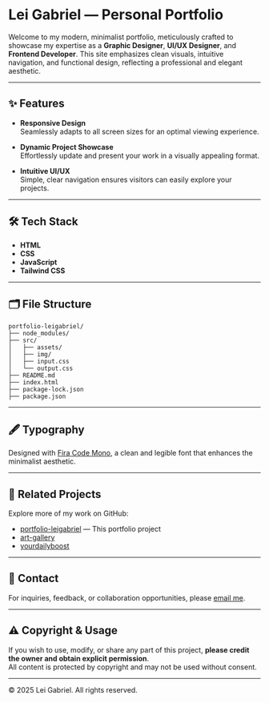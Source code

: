 # Lei Gabriel — Personal Portfolio

Welcome to my modern, minimalist portfolio, meticulously crafted to showcase my expertise as a **Graphic Designer**, **UI/UX Designer**, and **Frontend Developer**. This site emphasizes clean visuals, intuitive navigation, and functional design, reflecting a professional and elegant aesthetic.

---

## ✨ Features

- **Responsive Design**  
  Seamlessly adapts to all screen sizes for an optimal viewing experience.

- **Dynamic Project Showcase**  
  Effortlessly update and present your work in a visually appealing format.

- **Intuitive UI/UX**  
  Simple, clear navigation ensures visitors can easily explore your projects.

---

## 🛠️ Tech Stack

- **HTML**
- **CSS**
- **JavaScript**
- **Tailwind CSS**

---

## 🗂️ File Structure

```
portfolio-leigabriel/
├── node_modules/
├── src/
│   ├── assets/
│   ├── img/
│   ├── input.css
│   └── output.css
├── README.md
├── index.html
├── package-lock.json
├── package.json
```

---

## 🖋️ Typography

Designed with [Fira Code Mono](https://github.com/tonsky/FiraCode), a clean and legible font that enhances the minimalist aesthetic.

---

## 📂 Related Projects

Explore more of my work on GitHub:
- [portfolio-leigabriel](https://github.com/leigabriel/portfolio-leigabriel) — This portfolio project
- [art-gallery](https://github.com/leigabriel/art-gallery)
- [yourdailyboost](https://github.com/leigabriel/yourdailyboost)

---

## 📩 Contact

For inquiries, feedback, or collaboration opportunities, please [email me](mailto:malibiranleigabriel@gmail.com).

---

## ⚠️ Copyright & Usage

If you wish to use, modify, or share any part of this project, **please credit the owner and obtain explicit permission**.  
All content is protected by copyright and may not be used without consent.

---

© 2025 Lei Gabriel. All rights reserved.
